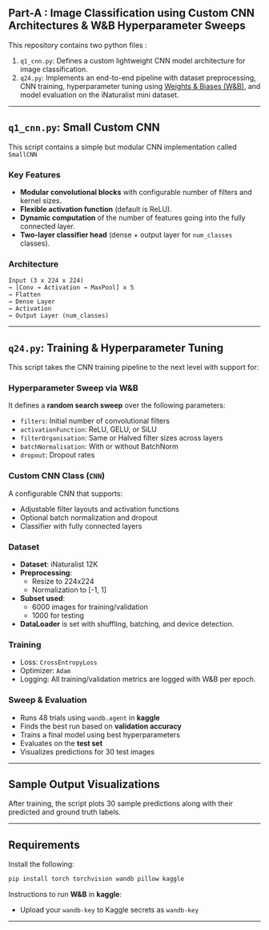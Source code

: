 ##  Part-A : Image Classification using Custom CNN Architectures & W&B Hyperparameter Sweeps

This repository contains two python files :

1. `q1_cnn.py`: Defines a custom lightweight CNN model architecture for image classification.
2. `q24.py`: Implements an end-to-end pipeline with dataset preprocessing, CNN training, hyperparameter tuning using [Weights & Biases (W&B)](https://wandb.ai/), and model evaluation on the iNaturalist mini dataset.

---

## `q1_cnn.py`: Small Custom CNN

This script contains a simple but modular CNN implementation called `SmallCNN`

### Key Features

- **Modular convolutional blocks** with configurable number of filters and kernel sizes.
- **Flexible activation function** (default is ReLU).
- **Dynamic computation** of the number of features going into the fully connected layer.
- **Two-layer classifier head** (dense + output layer for `num_classes` classes).

### Architecture

```
Input (3 x 224 x 224)
→ [Conv → Activation → MaxPool] x 5
→ Flatten
→ Dense Layer
→ Activation
→ Output Layer (num_classes)
```

---

##  `q24.py`: Training & Hyperparameter Tuning

This script takes the CNN training pipeline to the next level with support for:

### Hyperparameter Sweep via W&B
It defines a **random search sweep** over the following parameters:
- `filters`: Initial number of convolutional filters
- `activationFunction`: ReLU, GELU, or SiLU
- `filterOrganisation`: Same or Halved filter sizes across layers
- `batchNormalisation`: With or without BatchNorm
- `dropout`: Dropout rates

### Custom CNN Class (`CNN`)
A configurable CNN that supports:
- Adjustable filter layouts and activation functions
- Optional batch normalization and dropout
- Classifier with fully connected layers

### Dataset
- **Dataset**: iNaturalist 12K
- **Preprocessing**:
  - Resize to 224x224
  - Normalization to [-1, 1]
- **Subset used**: 
  - 6000 images for training/validation
  - 1000 for testing
- **DataLoader** is set with shuffling, batching, and device detection.

### Training
- Loss: `CrossEntropyLoss`
- Optimizer: `Adam`
- Logging: All training/validation metrics are logged with W&B per epoch.

### Sweep & Evaluation
- Runs 48 trials using `wandb.agent` in **kaggle**
- Finds the best run based on **validation accuracy**
- Trains a final model using best hyperparameters
- Evaluates on the **test set**
- Visualizes predictions for 30 test images

---

## Sample Output Visualizations

After training, the script plots 30 sample predictions along with their predicted and ground truth labels.

---

## Requirements

Install the following:
```bash
pip install torch torchvision wandb pillow kaggle
```

Instructions to run **W&B** in **kaggle**:
- Upload your `wandb-key` to Kaggle secrets as `wandb-key`
---